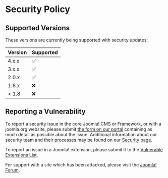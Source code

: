 # Security Policy

## Supported Versions

These versions are currently being supported with security updates:

| Version | Supported          |
|---------| ------------------ |
| 4.x.x   | :white_check_mark: |
| 3.x.x   | :white_check_mark: |
| 2.0.x   | :white_check_mark: |
| 1.8.x   | :x:                |
| < 1.8   | :x:                |

## Reporting a Vulnerability

To report a security issue in the core Joomla! CMS or Framework, or with a joomla.org website, please submit
[the form on our portal](https://developer.joomla.org/security/contact-the-team.html) containing as much detail
as possible about the issue. Additional information about our security team and their processes may be found on
our [Security page](https://developer.joomla.org/security.html).

To report an issue in a Joomla! extension, please submit it to the [Vulnerable Extensions List](https://vel.joomla.org/submit-vel).

For support with a site which has been attacked, please visit the [Joomla! Forum](https://forum.joomla.org/viewforum.php?f=714).
